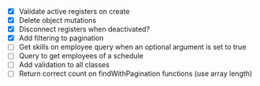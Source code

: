 - [x] Validate active registers on create
- [x] Delete object mutations
- [x] Disconnect registers when deactivated?
- [x] Add filtering to pagination
- [ ] Get skills on employee query when an optional argument is set to true
- [ ] Query to get employees of a schedule
- [ ] Add validation to all classes
- [ ] Return correct count on findWithPagination functions (use array length)
